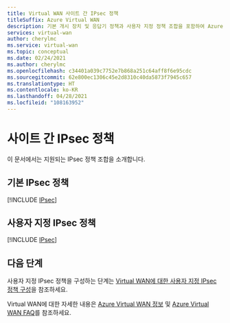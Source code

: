 ```yaml
---
title: Virtual WAN 사이트 간 IPsec 정책
titleSuffix: Azure Virtual WAN
description: 기본 개시 장치 및 응답기 정책과 사용자 지정 정책 조합을 포함하여 Azure Virtual WAN IPsec 연결 정책에 대해 알아봅니다.
services: virtual-wan
author: cherylmc
ms.service: virtual-wan
ms.topic: conceptual
ms.date: 02/24/2021
ms.author: cherylmc
ms.openlocfilehash: c34401a039c7752e7b868a251c64aff8f6e95cdc
ms.sourcegitcommit: 62e800ec1306c45e2d8310c40da5873f7945c657
ms.translationtype: HT
ms.contentlocale: ko-KR
ms.lasthandoff: 04/28/2021
ms.locfileid: "108163952"
---
```

# <a name="site-to-site-ipsec-policies"></a>사이트 간 IPsec 정책

이 문서에서는 지원되는 IPsec 정책 조합을 소개합니다.

## <a name="default-ipsec-policies"></a>기본 IPsec 정책

[!INCLUDE [IPsec](../../includes/virtual-wan-ipsec-include.md)]

## <a name="custom-ipsec-policies"></a>사용자 지정 IPsec 정책

[!INCLUDE [IPsec](../../includes/virtual-wan-ipsec-custom-include.md)]

## <a name="next-steps"></a>다음 단계

사용자 지정 IPsec 정책을 구성하는 단계는 [Virtual WAN에 대한 사용자 지정 IPsec 정책 구성](virtual-wan-custom-ipsec-portal.md)을 참조하세요.

Virtual WAN에 대한 자세한 내용은 [Azure Virtual WAN 정보](virtual-wan-about.md) 및 [Azure Virtual WAN FAQ](virtual-wan-faq.md)를 참조하세요.

